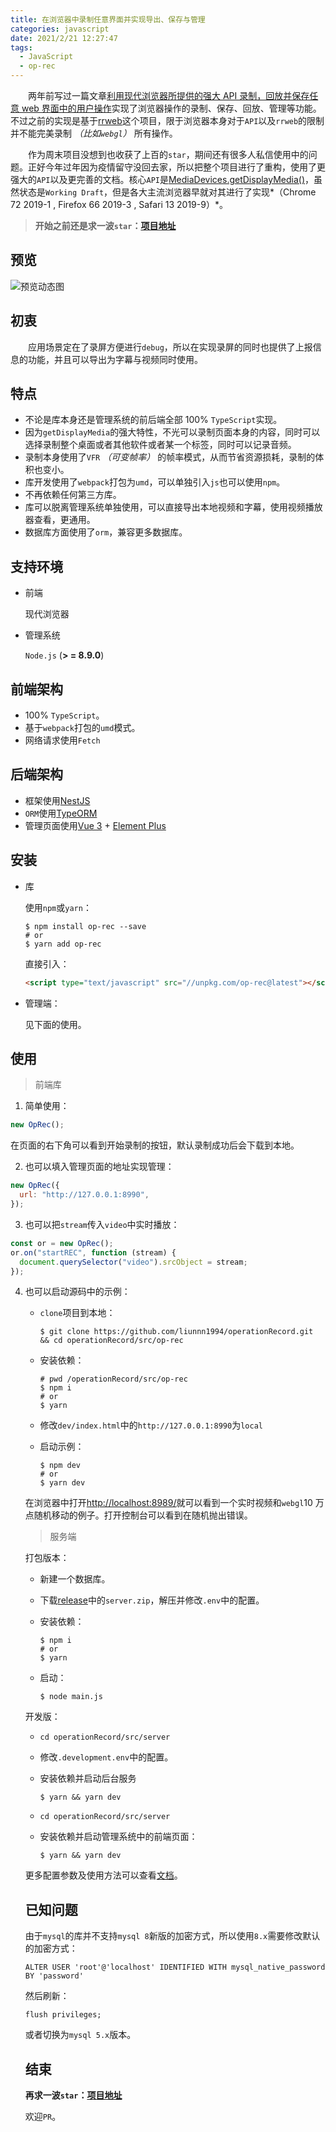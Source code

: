 ```yaml
---
title: 在浏览器中录制任意界面并实现导出、保存与管理
categories: javascript
date: 2021/2/21 12:27:47
tags:
  - JavaScript
  - op-rec
---
```


&emsp;&emsp;两年前写过一篇文章[利用现代浏览器所提供的强大 API 录制，回放并保存任意 web 界面中的用户操作](https://juejin.cn/post/6844903769226870798)实现了浏览器操作的录制、保存、回放、管理等功能。不过之前的实现是基于[rrweb](https://www.rrweb.io/)这个项目，限于浏览器本身对于`API`以及`rrweb`的限制并不能完美录制 _（比如`webgl`）_ 所有操作。

&emsp;&emsp;作为周末项目没想到也收获了上百的`star`，期间还有很多人私信使用中的问题。正好今年过年因为疫情留守没回去家，所以把整个项目进行了重构，使用了更强大的`API`以及更完善的文档。核心`API`是[MediaDevices.getDisplayMedia()](https://developer.mozilla.org/zh-CN/docs/Web/API/MediaDevices/getDisplayMedia)，虽然状态是`Working Draft`，但是各大主流浏览器早就对其进行了实现*（Chrome 72 2019-1 , Firefox 66 2019-3 , Safari 13 2019-9）*。

> **开始之前还是求一波`star`：[项目地址](https://github.com/liunnn1994/operationRecord)**

<!--more-->

## 预览

![预览动态图](https://image.2077tech.com/uploads/big/b4c16855a157b8afd9a12634f32a3496.gif)

## 初衷

&emsp;&emsp;应用场景定在了录屏方便进行`debug`，所以在实现录屏的同时也提供了上报信息的功能，并且可以导出为字幕与视频同时使用。

## 特点

- 不论是库本身还是管理系统的前后端全部 100% `TypeScript`实现。
- 因为`getDisplayMedia`的强大特性，不光可以录制页面本身的内容，同时可以选择录制整个桌面或者其他软件或者某一个标签，同时可以记录音频。
- 录制本身使用了`VFR` _（可变帧率）_ 的帧率模式，从而节省资源损耗，录制的体积也变小。
- 库开发使用了`webpack`打包为`umd`，可以单独引入`js`也可以使用`npm`。
- 不再依赖任何第三方库。
- 库可以脱离管理系统单独使用，可以直接导出本地视频和字幕，使用视频播放器查看，更通用。
- 数据库方面使用了`orm`，兼容更多数据库。

## 支持环境

- 前端

  现代浏览器

- 管理系统

  `Node.js` (**> = 8.9.0**)

## 前端架构

- 100% `TypeScript`。
- 基于`webpack`打包的`umd`模式。
- 网络请求使用`Fetch`

## 后端架构

- 框架使用[NestJS](https://nestjs.com/)
- `ORM`使用[TypeORM](https://typeorm.io/)
- 管理页面使用[Vue 3](https://v3.vuejs.org/) + [Element Plus](https://element-plus.org/)

## 安装

- 库

  使用`npm`或`yarn`：

  ```shell
  $ npm install op-rec --save
  # or
  $ yarn add op-rec
  ```

  直接引入：

  ```html
  <script type="text/javascript" src="//unpkg.com/op-rec@latest"></script>
  ```

- 管理端：

  见下面的使用。

## 使用

> 前端库

1. 简单使用：

```javascript
new OpRec();
```

在页面的右下角可以看到开始录制的按钮，默认录制成功后会下载到本地。

2. 也可以填入管理页面的地址实现管理：

```javascript
new OpRec({
  url: "http://127.0.0.1:8990",
});
```

3. 也可以把`stream`传入`video`中实时播放：

```javascript
const or = new OpRec();
or.on("startREC", function (stream) {
  document.querySelector("video").srcObject = stream;
});
```

4. 也可以启动源码中的示例：

   - `clone`项目到本地：

     ```shell
     $ git clone https://github.com/liunnn1994/operationRecord.git && cd operationRecord/src/op-rec
     ```

   - 安装依赖：

     ```shell
     # pwd /operationRecord/src/op-rec
     $ npm i
     # or
     $ yarn
     ```

   - 修改`dev/index.html`中的`http://127.0.0.1:8990`为`local`

   - 启动示例：

     ```shell
     $ npm dev
     # or
     $ yarn dev
     ```

   在浏览器中打开[http://localhost:8989/](http://localhost:8989/)就可以看到一个实时视频和`webgl`10 万点随机移动的例子。打开控制台可以看到在随机抛出错误。

   > 服务端

   打包版本：

   - 新建一个数据库。

   - 下载[release](https://github.com/liunnn1994/operationRecord/releases)中的`server.zip`，解压并修改`.env`中的配置。

   - 安装依赖：

     ```shell
     $ npm i
     # or
     $ yarn
     ```

   - 启动：

     ```shell
     $ node main.js
     ```

   开发版：

   - `cd operationRecord/src/server`

   - 修改`.development.env`中的配置。

   - 安装依赖并启动后台服务

     ```shell
     $ yarn && yarn dev
     ```

   - `cd operationRecord/src/server`

   - 安装依赖并启动管理系统中的前端页面：

     ```shell
     $ yarn && yarn dev
     ```

   更多配置参数及使用方法可以查看[文档](https://github.com/liunnn1994/operationRecord#oprec)。

   ## 已知问题

   ​ 由于`mysql`的库并不支持`mysql 8`新版的加密方式，所以使用`8.x`需要修改默认的加密方式：

   ```mysql
   ALTER USER 'root'@'localhost' IDENTIFIED WITH mysql_native_password BY 'password'
   ```

   然后刷新：

   ```mysql
   flush privileges;
   ```

   或者切换为`mysql 5.x`版本。

   ## 结束

   **再求一波`star`：[项目地址](https://github.com/liunnn1994/operationRecord)**

   欢迎`PR`。
